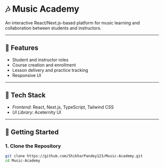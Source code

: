 # 🎶 Music Academy

An interactive React/Next.js-based platform for music learning and collaboration between students and instructors.

---

## 🎯 Features

- Student and instructor roles
- Course creation and enrollment
- Lesson delivery and practice tracking
- Responsive UI

---

## 🧰 Tech Stack

- *Frontend*: React, Next.js, TypeScript, Tailwind CSS
- *UI Library*: Aceternity UI

---

## 🏁 Getting Started

### 1. Clone the Repository

```bash
git clone https://github.com/ShikharPandey123/Music-Academy.git
cd Music-Academy